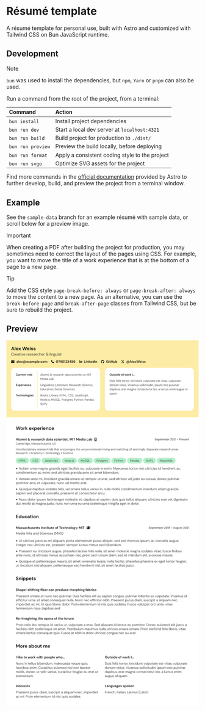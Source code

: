 # Résumé template

A résumé template for personal use, built with Astro and customized with Tailwind CSS on Bun JavaScript runtime.

## Development

> [!NOTE]
> `bun` was used to install the dependencies, but `npm`, `Yarn` or `pnpm` can also be used.

Run a command from the root of the project, from a terminal:

| Command           | Action                                         |
| :---------------- | :--------------------------------------------- |
| `bun install`     | Install project dependencies                   |
| `bun run dev`     | Start a local dev server at `localhost:4321`   |
| `bun run build`   | Build project for production to `./dist/`      |
| `bun run preview` | Preview the build locally, before deploying    |
| `bun run format`  | Apply a consistent coding style to the project |
| `bun run svgo`    | Optimize SVG assets for the project            |

Find more commands in the [official documentation](https://docs.astro.build/en/reference/cli-reference) provided by Astro to further develop, build, and preview the project from a terminal window.

## Example

See the `sample-data` branch for an example résumé with sample data, or scroll below for a preview image.

> [!IMPORTANT]
> When creating a PDF after building the project for production, you may sometimes need to correct the layout of the pages using CSS. For example, you want to move the title of a work experience that is at the bottom of a page to a new page.

> [!TIP]
> Add the CSS style `page-break-before: always` or `page-break-after: always` to move the content to a new page.
> As an alternative, you can use the `break-before-page` and `break-after-page` classes from Tailwind CSS, but be sure to rebuild the project.

## Preview

![Screenshot](images/screenshot.png)

